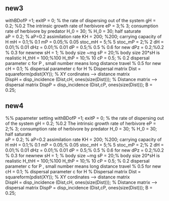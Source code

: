 ## new3
withBDofP =1;
exitP = 0; % the rate of dispersing out of the system
gH = 0.2;  %0.2 The intrinsic growth rate of herbivore
eP = 3;% 3;      consumption rate of herbivore by predator
H_0 = 30;  % H_0 = 30;   half saturate  
aP = 0.2;  % aP=0.2  assimilation rate
KH = 200; %200; carrying capacity of H
mH = 0.1;% 0.1
mP = 0.05;% 0.05
stoc_mH = 5;% 5
stoc_mP = 2;% 2
dH = 0.01;% 0.01
dHz = 0.01;% 0.01 
dP = 0.5;% 0.5 % 0.6 for new
dPz = 0.2;%0.2 % 0.3 for newnew
sH = 1; % body size ~mg
sP = 20;% body size 20*sH is realistic 
H_thH = 100;%100
H_thP = 10;% 10
cP = 0.5;        % 0.2 dispersal parameter c for P , small number means long distance travel
                     % 0.5 for new
cH = 0.1;       % dispersal parameter c for H
% Dispersal matrix
Dist = squareform(pdist(XY)); % XY cordinates --> distance matrix   
DispH = disp_incidence (Dist,cH,  ones(size(Dist)));  % Distance matrix --> dispersal matrix
DispP = disp_incidence (Dist,cP, ones(size(Dist)));
B = 0.25; 

## new4
%% papameter setting
withBDofP =1;
exitP = 0; % the rate of dispersing out of the system
gH = 0.2;  %0.2 The intrinsic growth rate of herbivore
eP = 2;% 3;      consumption rate of herbivore by predator
H_0 = 30;  % H_0 = 30;   half saturate  
aP = 0.2;  % aP=0.2  assimilation rate
KH = 200; %200; carrying capacity of H
mH = 0.1;% 0.1
mP = 0.05;% 0.05
stoc_mH = 5;% 5
stoc_mP = 2;% 2
dH = 0.01;% 0.01
dHz = 0.01;% 0.01 
dP = 0.5;% 0.5 % 0.6 for new
dPz = 0.2;%0.2 % 0.3 for newnew
sH = 1; % body size ~mg
sP = 20;% body size 20*sH is realistic 
H_thH = 100;%100
H_thP = 10;% 10
cP = 0.5;        % 0.2 dispersal parameter c for P , small number means long distance travel
                     % 0.5 for new
cH = 0.1;       % dispersal parameter c for H
% Dispersal matrix
Dist = squareform(pdist(XY)); % XY cordinates --> distance matrix   
DispH = disp_incidence (Dist,cH,  ones(size(Dist)));  % Distance matrix --> dispersal matrix
DispP = disp_incidence (Dist,cP, ones(size(Dist)));
B = 0.25; 